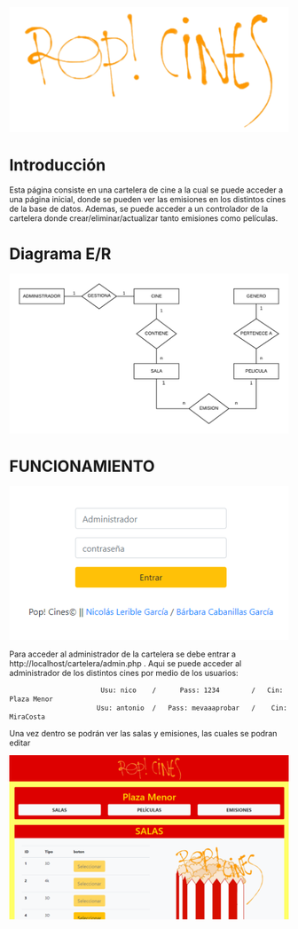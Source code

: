 ![logo Pop! Cines](https://github.com/nicolaslerible/Pop-Cines/blob/master/img/logo.png)
# Introducción

Esta página consiste en una cartelera de cine a la cual se puede acceder a una página inicial, donde se pueden ver las emisiones en los distintos cines de la base de datos. Ademas, se puede acceder a un controlador de la cartelera donde crear/eliminar/actualizar tanto emisiones como películas.

# Diagrama E/R
![diagrama](https://github.com/nicolaslerible/Pop-Cines/blob/master/img/Diagrama%20en%20blanco%20(1).png)

# FUNCIONAMIENTO

![alt text](https://github.com/nicolaslerible/Pop-Cines/blob/master/img/admin.PNG)

Para acceder al administrador de la cartelera se debe entrar a http://localhost/cartelera/admin.php . Aqui se puede acceder al administrador de los distintos cines por medio de los usuarios:

                           Usu: nico    /      Pass: 1234        /   Cin: Plaza Menor
                          Usu: antonio  /   Pass: mevaaaprobar   /    Cin: MiraCosta
            
            
Una vez dentro se podrán ver las salas y emisiones, las cuales se podran editar

![alt text](https://github.com/nicolaslerible/Pop-Cines/blob/master/img/manager.PNG)
